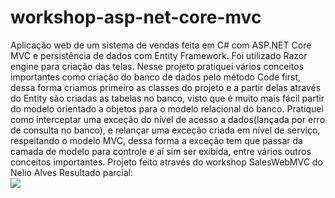 # workshop-asp-net-core-mvc
Aplicação web de um sistema de vendas feita em C# com ASP.NET Core MVC e persistência de dados com Entity Framework. Foi utilizado Razor engine para criação das telas.
Nesse projeto pratiquei vários conceitos importantes como criação do banco de dados pelo método Code first, dessa forma criamos primeiro as classes do projeto e a partir delas através do Entity são criadas as tabelas no banco, visto que é muito mais fácil partir do modelo orientado a objetos para o modelo relacional do banco.
Pratiquei como interceptar uma exceção do nível de acesso a dados(lançada por erro de consulta no banco), e relançar uma exceção criada em nível de serviço, respeitando o modelo MVC, dessa forma a exceção tem que passar da camada de modelo para controle e aí sim ser exibida, entre vários outros conceitos importantes. Projeto feito através do workshop SalesWebMVC do Nelio Alves
Resultado parcial:
</br>
<img src="https://github.com/aremartins/workshop-asp-net-core-mvc/blob/main/Untitled_%20Sep%207,%202021%208_56%20AM.gif?raw=true"/>
